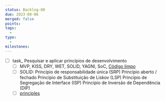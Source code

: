 ```yaml
---
status: Backlog-80
due: 2023-08-06
merged: false
points:
tags:
  - 
type:
  - 
milestones:
---
```


- [ ] task_ Pesquisar e aplicar princípios de desenvolvimento
	- [ ] MVP, KISS, DRY, WET, SOLID, YAGNI, SoC, [Código limpo](https://isaacmeira.medium.com/c%C3%B3digo-limpo-um-resumo-pra-quem-tem-pressa-b3a5c49b5fbc)
	- [ ] SOLID: Princípio de responsabilidade única (SRP) Princípio aberto / fechado Princípio de Substituição de Liskov (LSP) Princípio de Segregação de Interface (ISP) Princípio de Inversão de Dependência (DIP)
	- [ ] [principles](https://enou.co/blog/principles-of-coding/#here_is_the_list_of_16_basic_principles_of_coding)